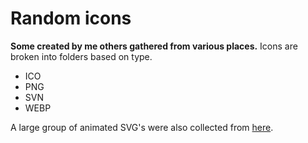 # Random icons

**Some created by me others gathered from various places.**
Icons are broken into folders based on type.
 - ICO
 - PNG
 - SVN
 - WEBP

A large group of animated SVG's were also collected from [here](https://github.com/hernandito/unRAID-Docker-Folder-Animated-Icons---Alternate-Colors).